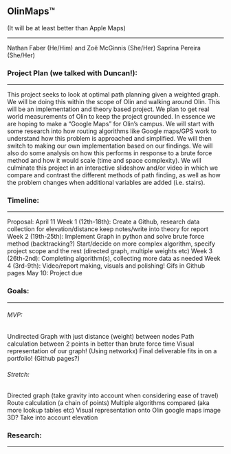 ## OlinMaps™ 
(It will be at least better than Apple Maps)
___
Nathan Faber (He/Him) and Zoë McGinnis (She/Her) Saprina Pereira (She/Her)

### Project Plan (we talked with Duncan!):
___
This project seeks to look at optimal path planning given a weighted graph. We will be doing this within the scope of Olin and walking around Olin. This will be an implementation and theory based project. We plan to get real world measurements of Olin to keep the project grounded. In essence we are hoping to make a “Google Maps” for Olin’s campus. We will start with some research into how routing algorithms like Google maps/GPS work to understand how this problem is approached and simplified.
We will then switch to making our own implementation based on our findings. We will also do some analysis on how this performs in response to a brute force method and how it would scale (time and space complexity).
We will culminate this project in an interactive slideshow and/or video in which we compare and contrast the different methods of path finding, as well as how the problem changes when additional variables are added (i.e. stairs).

### Timeline:
___
Proposal: April 11
Week 1 (12th-18th): Create a Github, research data collection for elevation/distance keep notes/write into theory for report
Week 2 (19th-25th): Implement Graph in python and solve brute force method (backtracking?) Start/decide on more complex algorithm, specify project scope and the rest (directed graph, multiple weights etc)
Week 3 (26th-2nd): Completing algorithm(s), collecting more data as needed
Week 4 (3rd-9th): Video/report making, visuals and polishing! Gifs in Github pages
May 10: Project due

### Goals:
___
###### MVP:
Undirected Graph with just distance (weight) between nodes
Path calculation between 2 points in better than brute force time
Visual representation of our graph! (Using networkx)
Final deliverable fits in on a portfolio! (Github pages?)

###### Stretch:
Directed graph (take gravity into account when considering ease of travel)
Route calculation (a chain of points)
Multiple algorithms compared (aka more lookup tables etc)
Visual representation onto Olin google maps image
3D? Take into account elevation

### Research:
___
